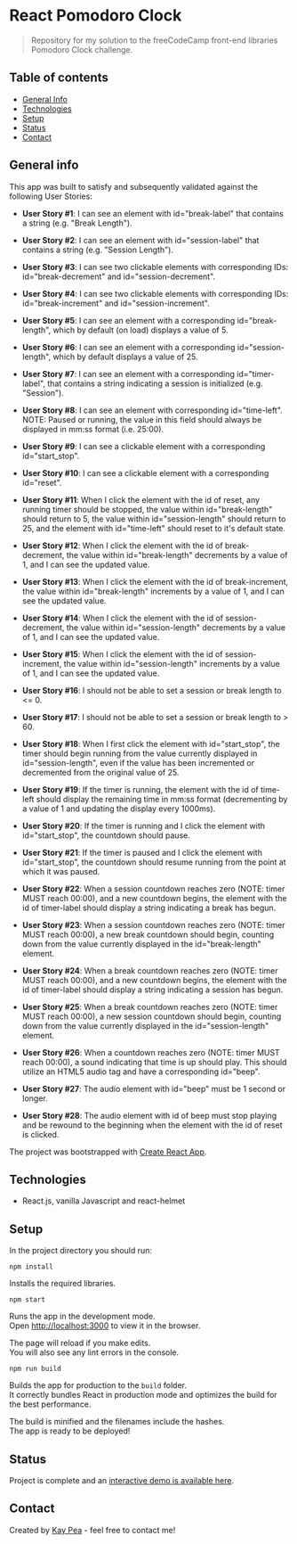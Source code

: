 # React Pomodoro Clock
> Repository for my solution to the freeCodeCamp front-end libraries Pomodoro Clock challenge.

## Table of contents
* [General Info](#general-info)
* [Technologies](#technologies)
* [Setup](#setup)
* [Status](#status)
* [Contact](#contact)

## General info
This app was built to satisfy and subsequently validated against the following User Stories:

- **User Story #1**: I can see an element with id="break-label" that contains a string (e.g. "Break Length").

- **User Story #2**: I can see an element with id="session-label" that contains a string (e.g. "Session Length").

- **User Story #3**: I can see two clickable elements with corresponding IDs: id="break-decrement" and id="session-decrement".

- **User Story #4**: I can see two clickable elements with corresponding IDs: id="break-increment" and id="session-increment".

- **User Story #5**: I can see an element with a corresponding id="break-length", which by default (on load) displays a value of 5.

- **User Story #6**: I can see an element with a corresponding id="session-length", which by default displays a value of 25.

- **User Story #7**: I can see an element with a corresponding id="timer-label", that contains a string indicating a session is initialized (e.g. "Session").

- **User Story #8**: I can see an element with corresponding id="time-left". NOTE: Paused or running, the value in this field should always be displayed in mm:ss format (i.e. 25:00).

- **User Story #9**: I can see a clickable element with a corresponding id="start_stop".

- **User Story #10**: I can see a clickable element with a corresponding id="reset".

- **User Story #11**: When I click the element with the id of reset, any running timer should be stopped, the value within id="break-length" should return to 5, the value within id="session-length" should return to 25, and the element with id="time-left" should reset to it's default state.

- **User Story #12**: When I click the element with the id of break-decrement, the value within id="break-length" decrements by a value of 1, and I can see the updated value.

- **User Story #13**: When I click the element with the id of break-increment, the value within id="break-length" increments by a value of 1, and I can see the updated value.

- **User Story #14**: When I click the element with the id of session-decrement, the value within id="session-length" decrements by a value of 1, and I can see the updated value.

- **User Story #15**: When I click the element with the id of session-increment, the value within id="session-length" increments by a value of 1, and I can see the updated value.

- **User Story #16**: I should not be able to set a session or break length to <= 0.

- **User Story #17**: I should not be able to set a session or break length to > 60.

- **User Story #18**: When I first click the element with id="start_stop", the timer should begin running from the value currently displayed in id="session-length", even if the value has been incremented or decremented from the original value of 25.

- **User Story #19**: If the timer is running, the element with the id of time-left should display the remaining time in mm:ss format (decrementing by a value of 1 and updating the display every 1000ms).

- **User Story #20**: If the timer is running and I click the element with id="start_stop", the countdown should pause.

- **User Story #21**: If the timer is paused and I click the element with id="start_stop", the countdown should resume running from the point at which it was paused.

- **User Story #22**: When a session countdown reaches zero (NOTE: timer MUST reach 00:00), and a new countdown begins, the element with the id of timer-label should display a string indicating a break has begun.

- **User Story #23**: When a session countdown reaches zero (NOTE: timer MUST reach 00:00), a new break countdown should begin, counting down from the value currently displayed in the id="break-length" element.

- **User Story #24**: When a break countdown reaches zero (NOTE: timer MUST reach 00:00), and a new countdown begins, the element with the id of timer-label should display a string indicating a session has begun.

- **User Story #25**: When a break countdown reaches zero (NOTE: timer MUST reach 00:00), a new session countdown should begin, counting down from the value currently displayed in the id="session-length" element.

- **User Story #26**: When a countdown reaches zero (NOTE: timer MUST reach 00:00), a sound indicating that time is up should play. This should utilize an HTML5 audio tag and have a corresponding id="beep".

- **User Story #27**: The audio element with id="beep" must be 1 second or longer.

- **User Story #28**: The audio element with id of beep must stop playing and be rewound to the beginning when the element with the id of reset is clicked.

The project was bootstrapped with [Create React App](https://github.com/facebook/create-react-app). 

## Technologies
* React.js, vanilla Javascript and react-helmet

## Setup
In the project directory you should run:

`npm install`

Installs the required libraries.

`npm start`

Runs the app in the development mode.<br />
Open [http://localhost:3000](http://localhost:3000) to view it in the browser.

The page will reload if you make edits.<br />
You will also see any lint errors in the console.

`npm run build`

Builds the app for production to the `build` folder.<br />
It correctly bundles React in production mode and optimizes the build for the best performance.

The build is minified and the filenames include the hashes.<br />
The app is ready to be deployed!

## Status
Project is complete and an [interactive demo is available here](https://ravenblack24.github.io/pomodoro-clock/).

## Contact
Created by [Kay Pea](https://imkp.co.uk) - feel free to contact me!